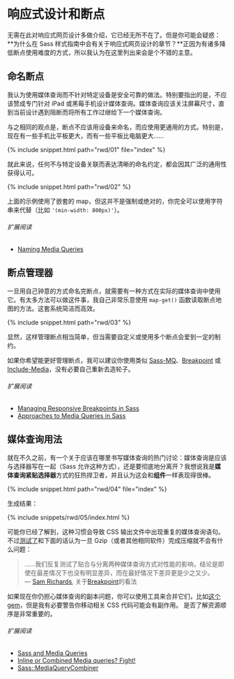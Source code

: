 
# 响应式设计和断点

无需在此对响应式网页设计多做介绍，它已经无所不在了。但是你可能会疑惑：**为什么在 Sass 样式指南中会有关于响应式网页设计的章节？**正因为有诸多降低断点使用难度的方式，所以我认为在这里列出来会是个不错的主意。

## 命名断点

我认为使用媒体查询而不针对特定设备是安全可靠的做法。特别要指出的是，不应该赞成专门针对 iPad 或黑莓手机设计媒体查询。媒体查询应该关注屏幕尺寸，直到当前设计遇到阻断而将所有工作过继给下一个媒体查询。

与之相同的观点是，断点不应该用设备来命名，而应使用更通用的方式。特别是，现在有一些手机比平板更大，而有一些平板比电脑更大……

{% include snippet.html path="rwd/01" file="index" %}

就此来说，任何不与特定设备关联而表达清晰的命名约定，都会因其广泛的通用性获得认可。

{% include snippet.html path="rwd/02" %}

<div class="note">
  <p>上面的示例使用了嵌套的 map，但这并不是强制或绝对的，你完全可以使用字符串来代替（比如 <code>'(min-width: 800px)'</code>）。</p>
</div>

###### 扩展阅读

* [Naming Media Queries](http://css-tricks.com/naming-media-queries/)

## 断点管理器

一旦用自己钟意的方式命名完断点，就需要有一种方式在实际的媒体查询中使用它。有太多方法可以做这件事，我自己非常乐意使用 `map-get()` 函数读取断点地图的方法。这套系统简洁而高效。

{% include snippet.html path="rwd/03" %}

<div class="note">
  <p>显然，这样管理断点相当简单，但当需要自定义或使用多个断点会爱到一定的制约。</p><p>如果你希望能更好管理断点，我可以建议你使用类似 <a href="https://github.com/sass-mq/sass-mq">Sass-MQ</a>、<a href="http://breakpoint-sass.com/">Breakpoint</a> 或 <a href="https://github.com/eduardoboucas/include-media">Include-Media</a>，没有必要自己重新去造轮子。</p>
</div>

###### 扩展阅读

* [Managing Responsive Breakpoints in Sass](http://www.sitepoint.com/managing-responsive-breakpoints-sass/)
* [Approaches to Media Queries in Sass](http://css-tricks.com/approaches-media-queries-sass/)

## 媒体查询用法

就在不久之前，有一个关于应该在哪里书写媒体查询的热门讨论：媒体查询是应该与选择器写在一起（Sass 允许这种方式），还是要彻底地分离开？我想说我是**媒体查询紧贴选择器**方式的狂热捍卫者，并且认为这会和**组件**一样表现得很棒。

{% include snippet.html path="rwd/04" file="index" %}

生成结果：

{% include snippets/rwd/05/index.html %}

可能你已经了解到，这种习惯会导致 CSS 输出文件中出现重复的媒体查询语句。不过[测试了](http://sasscast.tumblr.com/post/38673939456/sass-and-media-queries)和下面的话认为一旦 Gzip（或者其他相同软件）完成压缩就不会有什么问题：

>……我们反复测试了贴合与分离两种媒体查询方式对性能的影响，结论是即使在最差情况下也没有明显差异，而在最好情况下差异更是少之又少。<br>
> &mdash; [Sam Richards](https://twitter.com/snugug), 关于[Breakpoint](http://breakpoint-sass.com/)的看法

如果现在你仍担心媒体查询的副本问题，你可以使用工具来合并它们，比如[这个 gem](https://github.com/aaronjensen/sass-media_query_combiner)，但是我有必要警告你移动相关 CSS 代码可能会有副作用。 是否了解资源顺序是非常重要的。

###### 扩展阅读

* [Sass and Media Queries](http://sasscast.tumblr.com/post/38673939456/sass-and-media-queries)
* [Inline or Combined Media queries? Fight!](http://benfrain.com/inline-or-combined-media-queries-in-sass-fight/)
* [Sass::MediaQueryCombiner](https://github.com/aaronjensen/sass-media_query_combiner)
